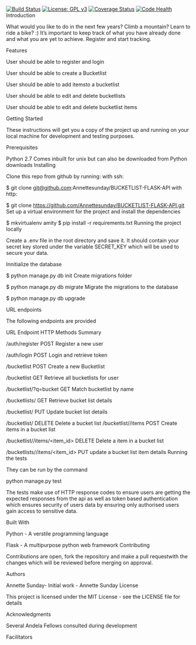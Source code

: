[![Build Status](https://travis-ci.org/Annettesunday/BUCKETLIST-FLASK-API.svg?branch=develop)](https://travis-ci.org/Annettesunday/BUCKETLIST-FLASK-API) [![License: GPL v3](https://img.shields.io/badge/License-GPL%20v3-blue.svg)](https://www.gnu.org/licenses/gpl-3.0) [![Coverage Status](https://coveralls.io/repos/github/Annettesunday/BUCKETLIST-FLASK-API/badge.svg?branch=feature-coverage)](https://coveralls.io/github/Annettesunday/BUCKETLIST-FLASK-API?branch=develop) [![Code Health](https://landscape.io/github/Annettesunday/BUCKETLIST-FLASK-API/develop/landscape.svg?style=flat)](https://landscape.io/github/Annettesunday/BUCKETLIST-FLASK-API/develop)
Introduction

What would you like to do in the next few years? Climb a mountain? Learn to ride a bike? :) It’s important to keep track of what you have already done and what you are yet to achieve. Register and start tracking.

Features

User should be able to register and login

User should be able to create a Bucketlist

User should be able to add itemsto a bucketlist

User should be able to edit and delete bucketlists

User should be able to edit and delete bucketlist items


Getting Started

These instructions will get you a copy of the project up and running on your local machine for development and testing purposes.

Prerequisites

Python 2.7 Comes inbuilt for unix but can also be downloaded from Python downloads
Installing

Clone this repo from github by running: with ssh:

$ git clone git@github.com:Annettesunday/BUCKETLIST-FLASK-API
with http:

$ git clone https://github.com/Annettesunday/BUCKETLIST-FLASK-API.git
Set up a virtual environment for the project and install the dependencies

$ mkvirtualenv amity
$ pip install -r requirements.txt
Running the project locally

Create a .env file in the root directory and save it. It should contain your secret key stored under the variable SECRET_KEY which will be used to secure your data.

Innitialize the database

$ python manage.py db init
Create migrations folder

$ python manage.py db migrate
Migrate the migrations to the database

$ python manage.py db upgrade


URL endpoints

The following endpoints are provided

URL Endpoint	HTTP Methods	Summary

/auth/register	POST	Register a new user

/auth/login	POST	Login and retrieve token

/bucketlist	POST	Create a new Bucketlist

/bucketlist	GET	Retrieve all bucketlists for user

/bucketlist/?q=bucket	GET	Match bucketlist by name

/bucketlists/<id>	GET	Retrieve bucket list details

/bucketlist/<id>	PUT	Update bucket list details

/bucketlist/<id>	DELETE	Delete a bucket list
/bucketlist/<id>/items	POST	Create items in a bucket list

/bucketlist/<id>/items/<item_id>	DELETE	Delete a item in a bucket list

/bucketlists/<id>/items/<item_id>	PUT	update a bucket list item details
Running the tests

 They can be run by the command

python manage.py test

The tests make use of HTTP response codes to ensure users are getting the expected responses from the api as well as token based authentication which ensures security of users data by ensuring only authorised users gain access to sensitive data.

Built With

Python - A verstile programming language

Flask - A multipurpose python web framework
Contributing

Contributions are open, fork the repository and make a pull requestwith the changes which will be reviewed before merging on approval.

Authors

Annette Sunday- Initial work - Annette Sunday
License

This project is licensed under the MIT License - see the LICENSE file for details

Acknowledgments

Several Andela Fellows consulted during development

Facilitators